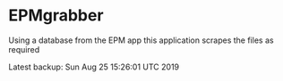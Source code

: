 # EPMgrabber
Using a database from the EPM app this application scrapes the files as required


Latest backup: Sun Aug 25 15:26:01 UTC 2019
